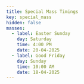 ```yaml
---
title: Special Mass Timings
key: special_mass
hidden: false
masses:
  - label: Easter Sunday
    day: Saturday
    time: 4:00 PM
    date: 20-04-2025
  - label: Good Friday
    day: Sunday
    time: 10:00 AM
    date: 18-04-2025
---
```

